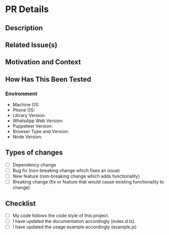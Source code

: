 # PR Details

<!-- Provide here a general summary of your changes. -->

## Description

<!-- Describe here your changes in detail. -->

## Related Issue(s)

<!-- Optional --->
<!-- If there is an issue related to the PR, link it here using a 'closes' keyword, for example: -->
<!-- closes #XXXX (where the XXXX is an issue number) -->
<!-- If there are multiple issues, link them as follows: -->
<!-- closes #XXXX closes #YYYY closes #ZZZZ -->
<!-- See more here: https://docs.github.com/en/issues/tracking-your-work-with-issues/using-issues/linking-a-pull-request-to-an-issue#linking-a-pull-request-to-an-issue-using-a-keyword -->

## Motivation and Context

<!-- Optional --->
<!-- Why is this change required? What problem does it solve? -->

## How Has This Been Tested

<!-- Please describe in detail how you tested your changes. -->

### Environment

<!-- Include details of your testing environment: -->
- Machine OS: <!-- The operation system of a machine you tested the PR on. (Mac | Windows | Linux | Docker + Ubuntu | other (provide the type)) -->
- Phone OS: <!-- The operation system of a phone you used to check the the PR functionality on. -->
- Library Version: <!-- The docker-supported-whatsapp-web.js version you used to test the PR. -->
- WhatsApp Web Version: <!-- Run `await client.getWWebVersion()` to see the WWeb version you used to test the PR. -->
- Puppeteer Version:
- Browser Type and Version: <!-- Chromium XX | Google Chrome XX | other (provide the type and version) -->
- Node Version: <!-- Run `npm -v` in your terminal to see the version of Node.js being used. -->

## Types of changes

<!-- What types of changes does your code introduce? Put an `X` in all the boxes that apply: -->

- [ ] Dependency change
- [ ] Bug fix (non-breaking change which fixes an issue)
- [ ] New feature (non-breaking change which adds functionality)
- [ ] Breaking change (fix or feature that would cause existing functionality to change)

## Checklist

<!-- Go over all the following points, and put an `X` in all the boxes that apply: -->

- [ ] My code follows the code style of this project.
- [ ] I have updated the documentation accordingly (index.d.ts).
- [ ] I have updated the usage example accordingly (example.js)